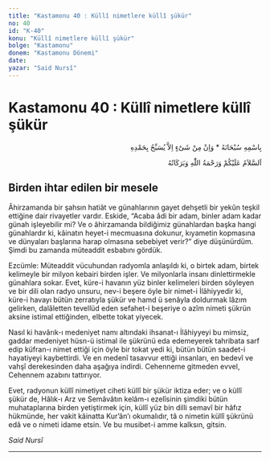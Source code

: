 ```yaml
---
title: "Kastamonu 40 : Küllî nimetlere küllî şükür"
no: 40
id: "K-40"
konu: "Küllî nimetlere küllî şükür"
bolge: "Kastamonu"
donem: "Kastamonu Dönemi"
date: 
yazar: "Said Nursî"
---
```


# Kastamonu 40 : Küllî nimetlere küllî şükür

<p class="arabic" dir="rtl" title="Meal: “Subhân Allah’ın adıyla” * “Hiçbir şey yoktur ki O'nu hamd ile tesbih etmesin” [İsrâ 17:44]">بِاسْمِهِ سُبْحَانَهُ * وَاِنْ مِنْ شَىْءٍ اِلاَّ يُسَبِّحُ بِحَمْدِهِ</p>

<p class="arabic" dir="rtl" title="Meal: “Allah’ın selâmı, rahmeti ve bereketleri, üzerinize olsun.”">اَلسَّلاَمُ عَلَيْكُمْ وَرَحْمَةُ اللّٰهِ وَبَرَكَاتُهُ</p>

## Birden ihtar edilen bir mesele

Âhirzamanda bir şahsın hatiât ve günahlarının gayet dehşetli bir yekûn teşkil ettiğine dair rivayetler vardır. Eskide, “Acaba âdi bir adam, binler adam kadar günah işleyebilir mi? Ve o âhirzamanda bildiğimiz günahlardan başka hangi günahlardır ki, kâinatın heyet-i mecmuasına dokunur, kıyametin kopmasına ve dünyaları başlarına harap olmasına sebebiyet verir?” diye düşünürdüm. Şimdi bu zamanda müteaddit esbabını gördük.

Ezcümle: Müteaddit vücuhundan radyomla anlaşıldı ki, o birtek adam, birtek kelimeyle bir milyon kebairi birden işler. Ve milyonlarla insanı dinlettirmekle günahlara sokar. Evet, küre-i havanın yüz binler kelimeleri birden söyleyen ve bir dili olan radyo unsuru, nev-i beşere öyle bir nimet-i İlâhiyyedir ki, küre-i havayı bütün zerratıyla şükür ve hamd ü senâyla doldurmak lâzım gelirken, dalâletten tevellüd eden sefahet-i beşeriye o azîm nimeti şükrün aksine istimal ettiğinden, elbette tokat yiyecek.

Nasıl ki havârık-ı medeniyet namı altındaki ihsanat-ı İlâhiyyeyi bu mimsiz, gaddar medeniyet hüsn-ü istimal ile şükrünü eda edemeyerek tahribata sarf edip küfran-ı nimet ettiği için öyle bir tokat yedi ki, bütün bütün saadet-i hayatiyeyi kaybettirdi. Ve en medenî tasavvur ettiği insanları, en bedevî ve vahşî derekesinden daha aşağıya indirdi. Cehenneme gitmeden evvel, Cehennem azabını tattırıyor.

Evet, radyonun küllî nimetiyet ciheti küllî bir şükür iktiza eder; ve o küllî şükür de, Hâlık-ı Arz ve Semâvâtın kelâm-ı ezelîsinin şimdiki bütün muhataplarına birden yetiştirmek için, küllî yüz bin dilli semavî bir hâfız hükmünde, her vakit kâinatta Kur’ân’ı okumalıdır, tâ o nimetin küllî şükrünü edâ ve o nimeti idame etsin. Ve bu musibet-i amme kalksın, gitsin.

*Said Nursî*

***
